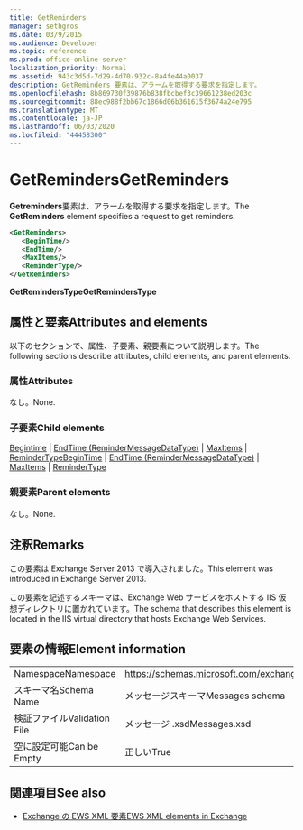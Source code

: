 ```yaml
---
title: GetReminders
manager: sethgros
ms.date: 03/9/2015
ms.audience: Developer
ms.topic: reference
ms.prod: office-online-server
localization_priority: Normal
ms.assetid: 943c3d5d-7d29-4d70-932c-8a4fe44a0037
description: GetReminders 要素は、アラームを取得する要求を指定します。
ms.openlocfilehash: 8b869730f39876b838fbcbef3c39661238ed203c
ms.sourcegitcommit: 88ec988f2bb67c1866d06b361615f3674a24e795
ms.translationtype: MT
ms.contentlocale: ja-JP
ms.lasthandoff: 06/03/2020
ms.locfileid: "44458300"
---
```

# <a name="getreminders"></a><span data-ttu-id="ce86c-103">GetReminders</span><span class="sxs-lookup"><span data-stu-id="ce86c-103">GetReminders</span></span>

<span data-ttu-id="ce86c-104">**Getreminders**要素は、アラームを取得する要求を指定します。</span><span class="sxs-lookup"><span data-stu-id="ce86c-104">The **GetReminders** element specifies a request to get reminders.</span></span> 
  
```XML
<GetReminders>
   <BeginTime/>
   <EndTime/>
   <MaxItems/>
   <ReminderType/>
</GetReminders>

```

 <span data-ttu-id="ce86c-105">**GetRemindersType**</span><span class="sxs-lookup"><span data-stu-id="ce86c-105">**GetRemindersType**</span></span>
## <a name="attributes-and-elements"></a><span data-ttu-id="ce86c-106">属性と要素</span><span class="sxs-lookup"><span data-stu-id="ce86c-106">Attributes and elements</span></span>

<span data-ttu-id="ce86c-107">以下のセクションで、属性、子要素、親要素について説明します。</span><span class="sxs-lookup"><span data-stu-id="ce86c-107">The following sections describe attributes, child elements, and parent elements.</span></span>
  
### <a name="attributes"></a><span data-ttu-id="ce86c-108">属性</span><span class="sxs-lookup"><span data-stu-id="ce86c-108">Attributes</span></span>

<span data-ttu-id="ce86c-109">なし。</span><span class="sxs-lookup"><span data-stu-id="ce86c-109">None.</span></span>
  
### <a name="child-elements"></a><span data-ttu-id="ce86c-110">子要素</span><span class="sxs-lookup"><span data-stu-id="ce86c-110">Child elements</span></span>

<span data-ttu-id="ce86c-111">[Begintime](begintime.md)  | [EndTime (ReminderMessageDataType)](endtime-remindermessagedatatype.md)  | [MaxItems](maxitems.md)  | [ReminderType](remindertype.md)</span><span class="sxs-lookup"><span data-stu-id="ce86c-111">[BeginTime](begintime.md) | [EndTime (ReminderMessageDataType)](endtime-remindermessagedatatype.md) | [MaxItems](maxitems.md) | [ReminderType](remindertype.md)</span></span>
  
### <a name="parent-elements"></a><span data-ttu-id="ce86c-112">親要素</span><span class="sxs-lookup"><span data-stu-id="ce86c-112">Parent elements</span></span>

<span data-ttu-id="ce86c-113">なし。</span><span class="sxs-lookup"><span data-stu-id="ce86c-113">None.</span></span>
  
## <a name="remarks"></a><span data-ttu-id="ce86c-114">注釈</span><span class="sxs-lookup"><span data-stu-id="ce86c-114">Remarks</span></span>

<span data-ttu-id="ce86c-115">この要素は Exchange Server 2013 で導入されました。</span><span class="sxs-lookup"><span data-stu-id="ce86c-115">This element was introduced in Exchange Server 2013.</span></span>
  
<span data-ttu-id="ce86c-116">この要素を記述するスキーマは、Exchange Web サービスをホストする IIS 仮想ディレクトリに置かれています。</span><span class="sxs-lookup"><span data-stu-id="ce86c-116">The schema that describes this element is located in the IIS virtual directory that hosts Exchange Web Services.</span></span>
  
## <a name="element-information"></a><span data-ttu-id="ce86c-117">要素の情報</span><span class="sxs-lookup"><span data-stu-id="ce86c-117">Element information</span></span>

|||
|:-----|:-----|
|<span data-ttu-id="ce86c-118">Namespace</span><span class="sxs-lookup"><span data-stu-id="ce86c-118">Namespace</span></span>  <br/> |https://schemas.microsoft.com/exchange/services/2006/messages  <br/> |
|<span data-ttu-id="ce86c-119">スキーマ名</span><span class="sxs-lookup"><span data-stu-id="ce86c-119">Schema Name</span></span>  <br/> |<span data-ttu-id="ce86c-120">メッセージスキーマ</span><span class="sxs-lookup"><span data-stu-id="ce86c-120">Messages schema</span></span>  <br/> |
|<span data-ttu-id="ce86c-121">検証ファイル</span><span class="sxs-lookup"><span data-stu-id="ce86c-121">Validation File</span></span>  <br/> |<span data-ttu-id="ce86c-122">メッセージ .xsd</span><span class="sxs-lookup"><span data-stu-id="ce86c-122">Messages.xsd</span></span>  <br/> |
|<span data-ttu-id="ce86c-123">空に設定可能</span><span class="sxs-lookup"><span data-stu-id="ce86c-123">Can be Empty</span></span>  <br/> |<span data-ttu-id="ce86c-124">正しい</span><span class="sxs-lookup"><span data-stu-id="ce86c-124">True</span></span>  <br/> |
   
## <a name="see-also"></a><span data-ttu-id="ce86c-125">関連項目</span><span class="sxs-lookup"><span data-stu-id="ce86c-125">See also</span></span>



- [<span data-ttu-id="ce86c-126">Exchange の EWS XML 要素</span><span class="sxs-lookup"><span data-stu-id="ce86c-126">EWS XML elements in Exchange</span></span>](ews-xml-elements-in-exchange.md)

